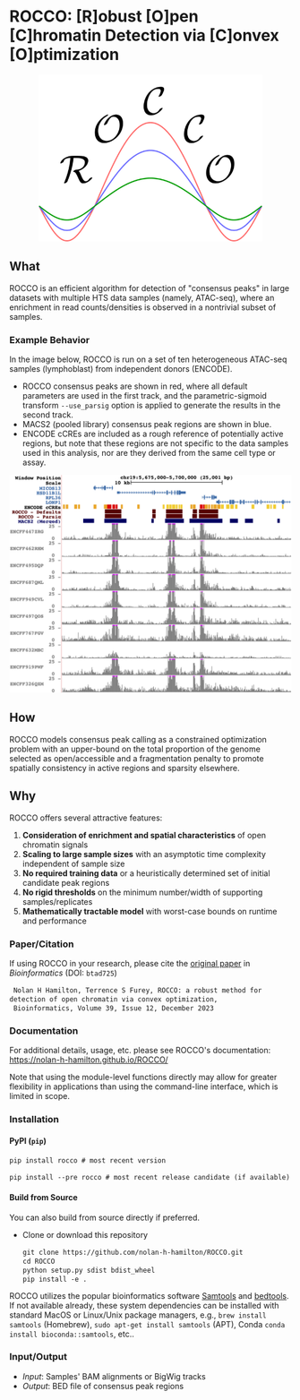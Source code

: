 # ROCCO: [R]obust [O]pen [C]hromatin Detection via [C]onvex [O]ptimization

<p align="center">
<img width="400" alt="logo" src="docs/logo.png">

## What

ROCCO is an efficient algorithm for detection of "consensus peaks" in large datasets with multiple HTS data samples (namely, ATAC-seq), where an enrichment in read counts/densities is observed in a nontrivial subset of samples.

### Example Behavior

In the image below, ROCCO is run on a set of ten heterogeneous ATAC-seq samples (lymphoblast) from independent donors (ENCODE).

* ROCCO consensus peaks are shown in red, where all default parameters are used in the first track, and the parametric-sigmoid transform `--use_parsig` option is applied to generate the results in the second track. 
* MACS2 (pooled library) consensus peak regions are shown in blue.
* ENCODE cCREs are included as a rough reference of potentially active regions, but note that these regions are not specific to the data samples used in this analysis, nor are they derived from the same cell type or assay.

<p align="center">
<img width="800" alt="example" src="docs/example_behavior.png">

## How

ROCCO models consensus peak calling as a constrained optimization problem with an upper-bound on the total proportion of the genome selected as open/accessible and a fragmentation penalty to promote spatially consistency in active regions and sparsity elsewhere.

## Why

ROCCO offers several attractive features:

1. **Consideration of enrichment and spatial characteristics** of open chromatin signals
2. **Scaling to large sample sizes** with an asymptotic time complexity independent of sample size
3. **No required training data** or a heuristically determined set of initial candidate peak regions
4. **No rigid thresholds** on the minimum number/width of supporting samples/replicates
5. **Mathematically tractable model** with worst-case bounds on runtime and performance

### Paper/Citation

If using ROCCO in your research, please cite the [original paper](https://doi.org/10.1093/bioinformatics/btad725) in *Bioinformatics* (DOI: `btad725`)

   ```plaintext
    Nolan H Hamilton, Terrence S Furey, ROCCO: a robust method for detection of open chromatin via convex optimization,
    Bioinformatics, Volume 39, Issue 12, December 2023
   ```

### Documentation

For additional details, usage, etc. please see ROCCO's documentation: <https://nolan-h-hamilton.github.io/ROCCO/>

Note that using the module-level functions directly may allow for greater flexibility in applications than using the command-line interface, which is limited in scope.

### Installation

#### PyPI (`pip`)

   ```shell
   pip install rocco # most recent version
   ```

   ```shell
   pip install --pre rocco # most recent release candidate (if available)
   ```

#### Build from Source

You can also build from source directly if preferred.

* Clone or download this repository

  ```shell
  git clone https://github.com/nolan-h-hamilton/ROCCO.git
  cd ROCCO
  python setup.py sdist bdist_wheel
  pip install -e .
  ```

ROCCO utilizes the popular bioinformatics software [Samtools](http://www.htslib.org) and [bedtools](https://bedtools.readthedocs.io/en/latest/). If not available already, these system dependencies can be installed with standard MacOS or Linux/Unix package managers, e.g., `brew install samtools` (Homebrew), `sudo apt-get install samtools` (APT), Conda `conda install bioconda::samtools`, etc..

### Input/Output

* *Input*: Samples' BAM alignments or BigWig tracks
* *Output*: BED file of consensus peak regions

